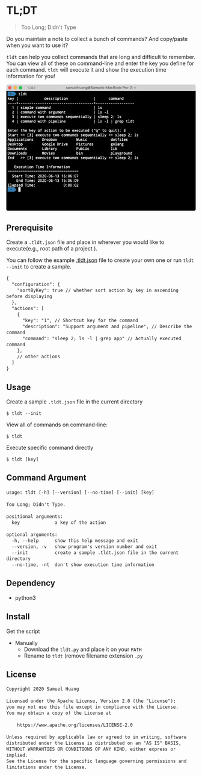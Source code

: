 TL;DT
=====

> Too Long; Didn't Type
 
Do you maintain a note to collect a bunch of commands? And copy/paste when you want to use it?

`tldt` can help you collect commands that are long and difficult to remember. You can view all of these on command-line and enter the key you define for each command. `tldt` will execute it and show the execution time information for you!

![screenshot](screenshot.png)

Prerequisite
------------

Create a `.tldt.json` file and place in wherever you would like to execute(e.g., root path of a project ).

You can follow the example [.tldt.json](.tldt.json) file to create your own one or run `tldt --init` to create a sample.

```json5
{
  "configuration": {
    "sortByKey": true // whether sort action by key in ascending before displaying
  },
  "actions": [
    {
      "key": "1", // Shortcut key for the command
      "description": "Support argument and pipeline", // Describe the command
      "command": "sleep 2; ls -l | grep app" // Actually executed command
    },
    // other actions
  ]
}
```

Usage
-----

Create a sample `.tldt.json` file in the current directory

```text
$ tldt --init
```

View all of commands on command-line:

```text
$ tldt
```

Execute specific command directly

```text
$ tldt [key]
```  

Command Argument
----------------

```
usage: tldt [-h] [--version] [--no-time] [--init] [key]

Too Long; Didn't Type.

positional arguments:
  key             a key of the action

optional arguments:
  -h, --help      show this help message and exit
  --version, -v   show program's version number and exit
  --init          create a sample .tldt.json file in the current directory
  --no-time, -nt  don't show execution time information
```

Dependency
----------

- python3

Install
-------

Get the script

- Manually
  - Download the `tldt.py` and place it on your `PATH`
  - Rename to `tldt` (remove filename extension `.py`

License
-------

```
Copyright 2020 Samuel Huang

Licensed under the Apache License, Version 2.0 (the "License");
you may not use this file except in compliance with the License.
You may obtain a copy of the License at

    https://www.apache.org/licenses/LICENSE-2.0

Unless required by applicable law or agreed to in writing, software
distributed under the License is distributed on an "AS IS" BASIS,
WITHOUT WARRANTIES OR CONDITIONS OF ANY KIND, either express or implied.
See the License for the specific language governing permissions and
limitations under the License.
```
